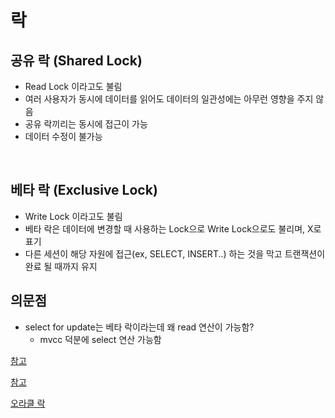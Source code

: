 # 락

## 공유 락 (Shared Lock)
* Read Lock 이라고도 불림
* 여러 사용자가 동시에 데이터를 읽어도 데이터의 일관성에는 아무런 영향을 주지 않음
* 공유 락끼리는 동시에 접근이 가능
* 데이터 수정이 불가능

 
## 베타 락 (Exclusive Lock)
* Write Lock 이라고도 불림
* 베타 락은 데이터에 변경할 때 사용하는 Lock으로 Write Lock으로도 불리며, X로 표기
* 다른 세션이 해당 자원에 접근(ex, SELECT, INSERT..) 하는 것을 막고 트랜잭션이 완료 될 때까지 유지

## 의문점 

* select for update는 베타 락이라는데 왜 read 연산이 가능함?
  * mvcc 덕분에 select 연산 가능함

[참고](https://hstory0208.tistory.com/entry/%EB%8D%B0%EC%9D%B4%ED%84%B0%EB%B2%A0%EC%9D%B4%EC%8A%A4JPA-%EB%82%99%EA%B4%80%EC%A0%81-%EB%9D%BD-%EB%B9%84%EA%B4%80%EC%A0%81-%EB%9D%BD%EC%9D%B4%EB%9E%80-%EC%98%88%EC%8B%9C%EB%A5%BC-%ED%86%B5%ED%95%B4-%EC%89%BD%EA%B2%8C-%EC%95%8C%EC%95%84%EB%B3%B4%EC%9E%90)

[참고](https://velog.io/@jisulog/MySQL-%ED%8A%B8%EB%9E%9C%EC%9E%AD%EC%85%98%EA%B3%BC-SELECT-FOR-UPDATE%EB%AC%B8)

[오라클 락](https://docs.oracle.com/javadb/10.8.3.0/devguide/cdevconcepts842279.html)